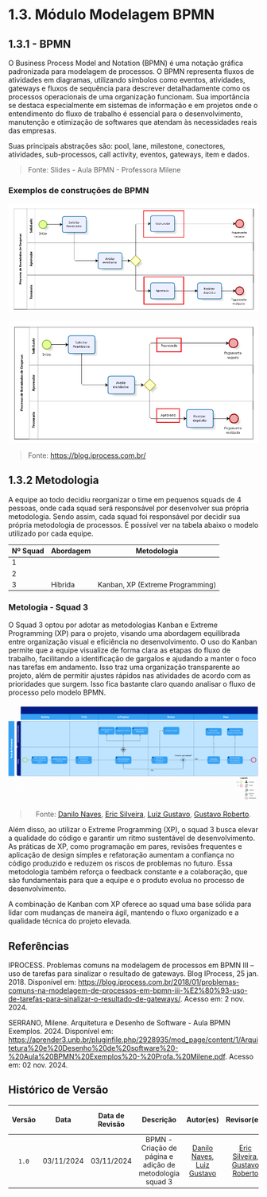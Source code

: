 # <a> 1.3. Módulo Modelagem BPMN </a>

## <a>1.3.1 - BPMN </a>

O Business Process Model and Notation (BPMN) é uma notação gráfica padronizada para modelagem de processos. O BPMN representa fluxos de atividades em diagramas, utilizando símbolos como eventos, atividades, gateways e fluxos de sequência para descrever detalhadamente como os processos operacionais de uma organização funcionam. Sua importância se destaca especialmente em sistemas de informação e em projetos onde o entendimento do fluxo de trabalho é essencial para o desenvolvimento, manutenção e otimização de softwares que atendam às necessidades reais das empresas.

Suas principais abstrações são: pool, lane, milestone, conectores, atividades, sub-processos, call activity, eventos, gateways, item e dados.

> Fonte: Slides - Aula BPMN - Professora Milene

### <a> Exemplos de construções de BPMN </a>

![Exemplo de BPMN 1](./assets/bpmn_1.png)


![Exemplo de BPMN 2](./assets/bpmn_2.png)

> Fonte: https://blog.iprocess.com.br/

## <a> 1.3.2 Metodologia </a>

A equipe ao todo decidiu reorganizar o time em pequenos squads de 4 pessoas, onde cada squad será responsável por desenvolver sua própria metodologia. Sendo assim, cada squad foi responsável por decidir sua própria metodologia de processos. É possível ver na tabela abaixo o modelo utilizado por cada equipe.

<center>

| Nº Squad | Abordagem |Metodologia |
|-------|--------------|------------|
| 1     |              |            |
| 2     |              |            |
| 3     |Híbrida| Kanban, XP (Extreme Programming) |



</center>

<!-- ### <a> Metologia Squad 1 </a>

### <a> Metologia Squad 2 </a> -->

### <a> Metologia - Squad 3 </a>

O Squad 3 optou por adotar as metodologias Kanban e Extreme Programming (XP) para o projeto, visando uma abordagem equilibrada entre organização visual e eficiência no desenvolvimento. O uso do Kanban permite que a equipe visualize de forma clara as etapas do fluxo de trabalho, facilitando a identificação de gargalos e ajudando a manter o foco nas tarefas em andamento. Isso traz uma organização transparente ao projeto, além de permitir ajustes rápidos nas atividades de acordo com as prioridades que surgem. Isso fica bastante claro quando analisar o fluxo de processo pelo modelo BPMN.

![BPMN Squad 3 - Modelo](./assets/bpmn_squad_3.png)

<center>

> Fonte: [Danilo Naves](https://github.com/DaniloNavesS), [Eric Silveira](https://github.com/ericbky), [Luiz Gustavo](https://github.com/LuizGust4vo), [Gustavo Roberto](https://github.com/gusrberto). 

</center>

Além disso, ao utilizar o Extreme Programming (XP), o squad 3 busca elevar a qualidade do código e garantir um ritmo sustentável de desenvolvimento. As práticas de XP, como programação em pares, revisões frequentes e aplicação de design simples e refatoração aumentam a confiança no código produzido e reduzem os riscos de problemas no futuro. Essa metodologia também reforça o feedback constante e a colaboração, que são fundamentais para que a equipe e o produto evolua no processo de desenvolvimento.

A combinação de Kanban com XP oferece ao squad uma base sólida para lidar com mudanças de maneira ágil, mantendo o fluxo organizado e a qualidade técnica do projeto elevada.

## <a>Referências </a>

IPROCESS. Problemas comuns na modelagem de processos em BPMN III – uso de tarefas para sinalizar o resultado de gateways. Blog IProcess, 25 jan. 2018. Disponível em: https://blog.iprocess.com.br/2018/01/problemas-comuns-na-modelagem-de-processos-em-bpmn-iii-%E2%80%93-uso-de-tarefas-para-sinalizar-o-resultado-de-gateways/. Acesso em: 2 nov. 2024.

SERRANO, Milene. Arquitetura e Desenho de Software - Aula BPMN Exemplos. 2024. Disponível em: https://aprender3.unb.br/pluginfile.php/2928935/mod_page/content/1/Arquitetura%20e%20Desenho%20de%20software%20-%20Aula%20BPMN%20Exemplos%20-%20Profa.%20Milene.pdf. Acesso em: 02 nov. 2024.

## <a>Histórico de Versão</a>

| Versão | Data | Data de Revisão | Descrição | Autor(es) | Revisor(es) | Detalhes da revisão        |
| :------: | :----------: | :-----------: | :-----------: | :---------: | :---------: | :---------: |
| `1.0` | 03/11/2024 | 03/11/2024 | BPMN - Criação de página e adição de metodologia squad 3 | [Danilo Naves](https://github.com/DaniloNavesS), [Luiz Gustavo](https://github.com/LuizGust4vo)  | [Eric Silveira](https://github.com/ericbky), [Gustavo Roberto](https://github.com/gusrberto) | [#36](https://github.com/UnBArqDsw2024-2/2024.2_G3_Aprender_Entrega_01/pull/36) | 